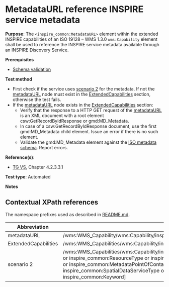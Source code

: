 # MetadataURL reference INSPIRE service metadata

**Purpose**: The `<inspire_common:MetadataURL>` element within the extended INSPIRE capabilities of an ISO 19128 – WMS 1.3.0 `wms:Capability` element shall be used to reference the INSPIRE service metadata available through an INSPIRE Discovery Service. 

**Prerequisites**

* [Schema validation](http://inspire.ec.europa.eu/id/ats/view-service/3.11/iso-19128/schema-validation)

**Test method**

* First check if the service uses [scenario 2](#scenario-2) for the metadata. If not the [metadataURL](#metadataURL) node must exist in the [ExtendedCapabilities](#ExtendedCapabilities) section, otherwise the test fails.
* If the [metadataURL](#metadataURL) node exists in the [ExtendedCapabilities](#ExtendedCapabilities) section:
  * Verify that the response to a HTTP GET request of the [metadataURL](#metadataURL) is an XML document with a root element csw:GetRecordByIdResponse or gmd:MD_Metadata.
  * In case of a csw:GetRecordByIdResponse document, use the first gmd:MD_Metadata child element. Issue an error if there is no such element.
  * Validate the gmd:MD_Metadata element against the [ISO metadata schema](http://www.isotc211.org/2005/gmd/gmd.xsd). Report errors.

**Reference(s)**:

* [TG VS](http://inspire.ec.europa.eu/id/ats/view-service/3.11/iso-19128/README#ref_TG_VS), Chapter 4.2.3.3.1

**Test type**: Automated

**Notes**

## Contextual XPath references

The namespace prefixes used as described in [README.md](http://inspire.ec.europa.eu/id/ats/view-service/3.11/iso-19128/README#namespaces).

Abbreviation                                               |  XPath expression
---------------------------------------------------------- | -------------------------------------------------------------------------
metadataURL <a name="metadataURL"></a>   | /wms:WMS_Capability/wms:Capability/inspire_vs:ExtendedCapabilities/inspire_common:MetadataUrl
ExtendedCapabilities <a name="ExtendedCapabilities"></a>   | /wms:WMS_Capabilities/wms:Capability/inspire_vs:ExtendedCapabilities
scenario 2 <a name="scenario-2"/> | /wms:WMS_Capabilities/wms:Capability/inspire_vs:ExtendedCapabilities[inspire_common:ResourceLocator or inspire_common:ResourceType or inspire_common:TemporalReference or inspire_common:Conformity or inspire_common:MetadataPointOfContact or inspire_common:MetadataDate or inspire_common:SpatialDataServiceType or inspire_common:MandatoryKeyword or inspire_common:Keyword]
